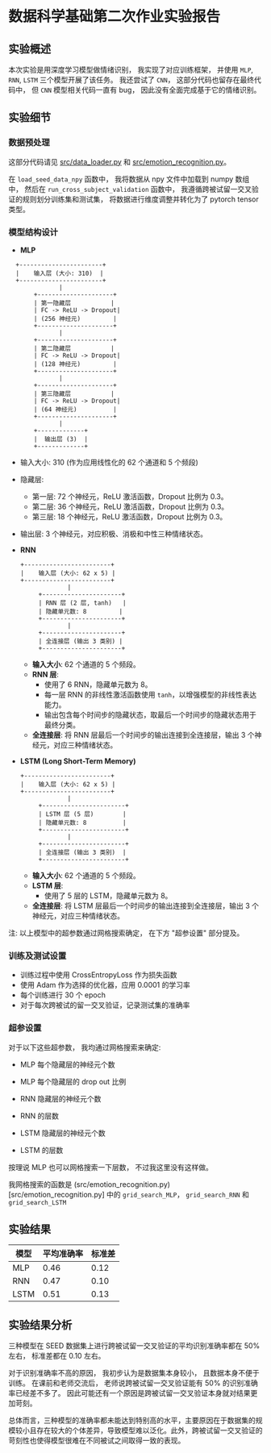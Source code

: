 # 数据科学基础第二次作业实验报告

## 实验概述

本次实验是用深度学习模型做情绪识别， 我实现了对应训练框架， 并使用 `MLP`, `RNN`, `LSTM` 三个模型开展了该任务。 我还尝试了 `CNN`， 这部分代码也留存在最终代码中， 但 `CNN` 模型相关代码一直有 bug， 因此没有全面完成基于它的情绪识别。

## 实验细节

### 数据预处理

这部分代码请见 [src/data_loader.py](src/data_loader.py) 和 [src/emotion_recognition.py](src/emotion_recognition.py)。

在 `load_seed_data_npy` 函数中， 我将数据从 npy 文件中加载到 numpy 数组中， 然后在 `run_cross_subject_validation` 函数中， 我遵循跨被试留一交叉验证的规则划分训练集和测试集， 将数据进行维度调整并转化为了 pytorch tensor 类型。

### 模型结构设计

- **MLP**
  
```
  +-----------------------+
  |    输入层 (大小: 310)  |
  +-----------------------+
              |
       +---------------------+
       | 第一隐藏层           |
       | FC -> ReLU -> Dropout|
       | (256 神经元)         |
       +---------------------+
              |
       +---------------------+
       | 第二隐藏层           |
       | FC -> ReLU -> Dropout|
       | (128 神经元)         |
       +---------------------+
              |
       +---------------------+
       | 第三隐藏层           |
       | FC -> ReLU -> Dropout|
       | (64 神经元)          |
       +---------------------+
              |
       +-------------+
       |  输出层 (3)  |
       +-------------+
```

- 输入大小: 310 (作为应用线性化的 62 个通道和 5 个频段)
- 隐藏层:
    - 第一层: 72 个神经元，ReLU 激活函数，Dropout 比例为 0.3。
    - 第二层: 36 个神经元，ReLU 激活函数，Dropout 比例为 0.3。
    - 第三层: 18 个神经元，ReLU 激活函数，Dropout 比例为 0.3。
  
- 输出层: 3 个神经元，对应积极、消极和中性三种情绪状态。
  
- **RNN**
  
  ```
  +------------------------+
  |    输入层 (大小: 62 x 5) |
  +------------------------+
               |
       +----------------------+
       | RNN 层 (2 层, tanh)   |
       | 隐藏单元数: 8         |
       +----------------------+
               |
       +----------------------+
       | 全连接层 (输出 3 类别) |
       +----------------------+
  ```

  - **输入大小**: 62 个通道的 5 个频段。
  - **RNN 层**:
    - 使用了 6 RNN，隐藏单元数为 8。
    - 每一层 RNN 的非线性激活函数使用 `tanh`，以增强模型的非线性表达能力。
    - 输出包含每个时间步的隐藏状态，取最后一个时间步的隐藏状态用于最终分类。
  - **全连接层**: 将 RNN 层最后一个时间步的输出连接到全连接层，输出 3 个神经元，对应三种情绪状态。

- **LSTM (Long Short-Term Memory)**
  
  ```
  +------------------------+
  |    输入层 (大小: 62 x 5) |
  +------------------------+
               |
       +-----------------------+
       | LSTM 层 (5 层)        |
       | 隐藏单元数: 8          |
       +-----------------------+
               |
       +-----------------------+
       | 全连接层 (输出 3 类别)  |
       +-----------------------+
  ```

  - **输入大小**: 62 个通道的 5 个频段。
  - **LSTM 层**:
    - 使用了 5 层的 LSTM，隐藏单元数为 8。
  - **全连接层**: 将 LSTM 层最后一个时间步的输出连接到全连接层，输出 3 个神经元，对应三种情绪状态。
   
注:   以上模型中的超参数通过网格搜索确定， 在下方 "超参设置" 部分提及。

### 训练及测试设置

- 训练过程中使用 CrossEntropyLoss 作为损失函数
- 使用 Adam 作为选择的优化器，应用 0.0001 的学习率
- 每个训练进行 30 个 epoch
- 对于每次跨被试的留一交叉验证，记录测试集的准确率

### 超参设置

对于以下这些超参数， 我均通过网格搜索来确定:

+ MLP 每个隐藏层的神经元个数

+ MLP 每个隐藏层的 drop out 比例

+ RNN 隐藏层的神经元个数

+ RNN 的层数

+ LSTM 隐藏层的神经元个数

+ LSTM 的层数

按理说 MLP 也可以网格搜索一下层数， 不过我这里没有这样做。

我网格搜索的函数是 (src/emotion_recognition.py)[src/emotion_recognition.py] 中的 `grid_search_MLP`， `grid_search_RNN` 和 `grid_search_LSTM`

## 实验结果

| 模型 | 平均准确率 | 标准差 |
|-----------|---------------|---------|
| MLP       | 0.46 | 0.12 |
| RNN       | 0.47| 0.10 |
| LSTM      | 0.51 | 0.13 |

## 实验结果分析

三种模型在 SEED 数据集上进行跨被试留一交叉验证的平均识别准确率都在 50% 左右， 标准差都在 0.10 左右。  

对于识别准确率不高的原因， 我初步认为是数据集本身较小， 且数据本身不便于训练。 在课前和老师交流后， 老师说跨被试留一交叉验证能有 50% 的识别准确率已经差不多了。 因此可能还有一个原因是跨被试留一交叉验证本身就对结果更加苛刻。

总体而言，三种模型的准确率都未能达到特别高的水平，主要原因在于数据集的规模较小且存在较大的个体差异，导致模型难以泛化。此外，跨被试留一交叉验证的苛刻性也使得模型很难在不同被试之间取得一致的表现。
